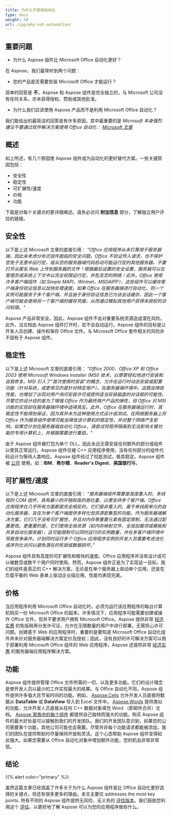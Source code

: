 ```yaml
---
title: 为什么不使用自动化
type: docs
weight: 50
url: /cpp/why-not-automation/
---
```


## **重要问题**
- 为什么 Aspose 组件比 Microsoft Office 自动化更好？

在 Aspose，我们最常听到两个问题：

- 您的产品是否需要安装 Microsoft Office 才能运行？

简单的回答是 **不**。Aspose 和 Aspose 组件是完全独立的，与 Microsoft 公司没有任何关系，亦未获得授权、赞助或其他批准。

- 为什么我们应该使用 Aspose 产品而不是利用 Microsoft Office 自动化？

我们能给出的最简洁的回答是有许多原因，其中最重要的是 *Microsoft 本身强烈建议不要通过软件解决方案使用 Office 自动化： [Microsoft 文章](https://www.microsoft.com/)*

## **概述**
如上所述，有几个原因使 Aspose 组件成为自动化的更好替代方案。一些关键原因包括：

- 安全性
- 稳定性
- 可扩展性/速度
- 价格
- 功能

下面是对每个关键点的更详细阐述。请务必访问 **附加信息** 部分，了解独立用户评估的链接。

## **安全性**
以下是上述 Microsoft 文章的直接引用：
*"Office 应用程序从未打算用于服务器端，因此未考虑分布式组件面临的安全问题。Office 不验证传入请求，也不保护您免于无意中运行宏，或从您的服务器端代码启动可能运行宏的其他服务器。不要打开从匿名 Web 上传到服务器的文件！根据最后设置的安全设置，服务器可以在管理员或系统上下文中以完全权限运行宏，并危及您的网络！此外，Office 使用许多客户端组件（如 Simple MAPI、WinInet、MSDAIPP），这些组件可以缓存客户端身份验证信息以加快处理速度。如果 Office 在服务器端进行自动化，则一个实例可能服务于多个客户端，并且由于身份验证信息已为该会话缓存，因此一个客户端可能会使用另一个客户端的缓存凭据，从而通过模拟其他用户获得未授权的访问权限。"*

Aspose 产品非常安全。因此，Aspose 组件不会对重要系统资源造成潜在风险。此外，当文档由 Aspose 组件打开时，宏不会自动运行。Aspose 组件的目标是让开发人员创建、操作和保存 Office 文件。与 Microsoft Office 套件相关的风险并不固有于 Aspose 组件。

## **稳定性**
以下是上述 Microsoft 文章的直接引用：
*"Office 2000、Office XP 和 Office 2003 使用 Microsoft Windows Installer (MSI) 技术，以便更轻松地进行安装和自我修复。MSI 引入了“首次使用时安装”的概念，允许在运行时动态安装或配置功能（针对系统，或更常见的是针对特定用户）。在服务器端环境中，这既会降低性能，也增加了出现对用户询问安装许可或提供适当安装磁盘的对话框的可能性。尽管它的设计目的是为了增强 Office 作为最终用户产品的弹性，但 Office 对 MSI 功能的实现却在服务器端环境中适得其反。此外，Office 在服务器端运行时，其稳定性不能得到保证，因为其并未为这种使用方式设计或测试。在网络服务器上将 Office 作为服务组件使用可能会降低该计算机的稳定性，并对整个网络产生影响。如果您计划在服务器端自动化 Office，请尝试将程序隔离到无法影响关键功能的专用计算机上，并根据需要进行重启。"*

由于 Aspose 组件被打包为单个 DLL，因此永远无需安装任何额外的部分或组件以使其正常运行。Aspose 组件仅被 C++ 应用程序使用，没有任何部分的组件代码设计为等待人类响应。Aspose 组件经过了彻底测试，极其稳定。Aspose 组件被 [公司](https://about.aspose.com/customers) 使用，如：**IBM**、**希尔顿**、**Reader's Digest**、**美国银行**等。

## **可扩展性/速度**
以下是上述 Microsoft 文章的直接引用：
*"服务器端组件需要是高度重入的、多线程的 COM 组件，具有最小的开销和高的吞吐量，以便支持多个客户端。Office 应用程序在几乎所有方面都是完全相反的。它们是非重入的、基于单线程单元的自动化服务器，旨在为单个客户端提供多样化但资源密集型的功能。作为服务器端解决方案，它们几乎没有可扩展性，并且对内存等重要元素有固定限制，无法通过配置更改。更重要的是，它们使用全局资源（如内存映射文件、全局加载项或模板和共享自动化服务器），这可能限制可以同时运行的实例数量，并在多客户端环境中导致竞争条件。计划同时运行多个 Office 应用程序实例的开发人员需要考虑池化或序列化访问以避免潜在的死锁或数据损坏。”*

Aspose 组件具有高度的可扩展性和极快的速度。Office 应用程序并没有设计成可以被数百或数千个用户同时使用。然而，Aspose 组件正是为了实现这一目标。我们的组件是真正的 C++ 解决方案，无论是在单个服务器上驱动单个应用，还是在负载平衡的 Web 表单上驱动企业级应用，性能均表现完美。

## **价格**
当应用程序利用 Microsoft Office 自动化时，必须为运行该应用程序的每台计算机购买一份 Microsoft Office 的副本。许多情况下，应用程序可能需要创建或操作 Office 文件，但并不要求用户拥有 Microsoft Office。Aspose 提供非常 [经济实惠](https://purchase.aspose.com/) 的免版税再分发许可证，允许在无限数量的用户中进行部署，无需担心许可问题。创建基于 Web 的应用程序时，重要的是要知道 Microsoft Office 自动化组件并未针对服务器端解决方案定价及授权；因此，没有良好的许可解决方案可以用于部署利用 Microsoft Office 组件的 Web 应用程序。Aspose 还提供非常 [经济实惠](https://purchase.aspose.com/) 的服务器端应用程序解决方案。

## **功能**
Aspose 组件提供管理 Office 文件所需的一切，以及更多功能。它们的设计理念是使开发人员以最少的工作实现最大的结果。与 Office 自动化不同，Aspose 组件提供许多强大且节省时间的功能。例如， [Aspose.Cells](https://products.aspose.com/cells/cpp/) 允许开发人员直接将数据从 **DataTable** 或 **DataView** 导入到 Excel 文件中。 [Aspose.Words](https://products.aspose.com/words/net/) 提供类似的功能，允许开发人员直接从任何 C++ 数据对象填充 Word （即邮件合并）文档。 [Aspose 家族中的每个组件](https://products.aspose.com/total/cpp/) 都提供自己独特而强大的功能。购买 Aspose 组件的最大好处是可以接触到我们的开发团队。我们的开发团队意识到，如果您的公司需要某个功能，其他公司可能也会需要。尽管并非每个功能请求都能被添加，我们的团队在提供帮助时尽量保持开放和灵活。这个心态帮助 Aspose 组件变得如此强大。如果您需要从 Office 自动化对象中增加额外功能，您的机会非常非常低。

## **结论**
{{% alert color="primary" %}} 

虽然这篇文章已经涵盖了许多关于为什么 Aspose 组件是比 Office 自动化更好选择的关键点，但还有很多更多的理由。本文主要仅 addresses the most key points. 所有不同的 Aspose 组件提供无风险、无义务的 [评估版本](https://downloads.aspose.com/slides/cpp)。我们鼓励您利用这个 [评估](https://downloads.aspose.com/slides/cpp)，以更好地了解 Aspose 可以为您的应用程序做些什么。
